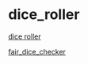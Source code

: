 # dice_roller

[dice roller](https://allenyllee.github.io/dice_roller/dice_roller.html)

[fair_dice_checker](https://allenyllee.github.io/dice_roller/fair_dice_checker.html)
